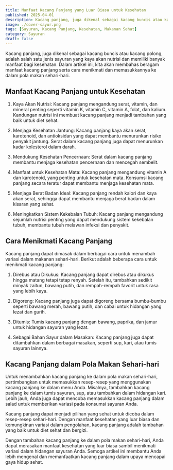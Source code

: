 ```yaml
---
title: Manfaat Kacang Panjang yang Luar Biasa untuk Kesehatan
published: 2025-04-01
description: Kacang panjang, juga dikenal sebagai kacang buncis atau kacang polong, adalah salah satu jenis sayuran yang kaya akan nutrisi dan memiliki banyak manfaat bagi kesehatan.
image: ./cover-sayur.png
tags: [Sayuran, Kacang Panjang, Kesehatan, Makanan Sehat]
category: Sayuran
draft: false
---
```


Kacang panjang, juga dikenal sebagai kacang buncis atau kacang polong, adalah salah satu jenis sayuran yang kaya akan nutrisi dan memiliki banyak manfaat bagi kesehatan. Dalam artikel ini, kita akan membahas beragam manfaat kacang panjang serta cara menikmati dan memasukkannya ke dalam pola makan sehari-hari.

## Manfaat Kacang Panjang untuk Kesehatan

1. Kaya Akan Nutrisi: Kacang panjang mengandung serat, vitamin, dan mineral penting seperti vitamin K, vitamin C, vitamin A, folat, dan kalium. Kandungan nutrisi ini membuat kacang panjang menjadi tambahan yang baik untuk diet sehat.

2. Menjaga Kesehatan Jantung: Kacang panjang kaya akan serat, karotenoid, dan antioksidan yang dapat membantu menurunkan risiko penyakit jantung. Serat dalam kacang panjang juga dapat menurunkan kadar kolesterol dalam darah.

3. Mendukung Kesehatan Pencernaan: Serat dalam kacang panjang membantu menjaga kesehatan pencernaan dan mencegah sembelit.

4. Manfaat untuk Kesehatan Mata: Kacang panjang mengandung vitamin A dan karotenoid, yang penting untuk kesehatan mata. Konsumsi kacang panjang secara teratur dapat membantu menjaga kesehatan mata.

5. Menjaga Berat Badan Ideal: Kacang panjang rendah kalori dan kaya akan serat, sehingga dapat membantu menjaga berat badan dalam kisaran yang sehat.

6. Meningkatkan Sistem Kekebalan Tubuh: Kacang panjang mengandung sejumlah nutrisi penting yang dapat mendukung sistem kekebalan tubuh, membantu tubuh melawan infeksi dan penyakit.

## Cara Menikmati Kacang Panjang

Kacang panjang dapat dimasak dalam berbagai cara untuk menambah variasi dalam makanan sehari-hari. Berikut adalah beberapa cara untuk menikmati kacang panjang:

1. Direbus atau Dikukus: Kacang panjang dapat direbus atau dikukus hingga matang tetapi tetap renyah. Setelah itu, tambahkan sedikit minyak zaitun, bawang putih, dan rempah-rempah favorit untuk rasa yang lebih kaya.

2. Digoreng: Kacang panjang juga dapat digoreng bersama bumbu-bumbu seperti bawang merah, bawang putih, dan cabai untuk hidangan yang lezat dan gurih.

3. Ditumis: Tumis kacang panjang dengan bawang, paprika, dan jamur untuk hidangan sayuran yang lezat.

4. Sebagai Bahan Sayur dalam Masakan: Kacang panjang juga dapat ditambahkan dalam berbagai masakan, seperti sup, kari, atau tumis sayuran lainnya.

## Kacang Panjang dalam Pola Makan Sehari-hari

Untuk menambahkan kacang panjang ke dalam pola makan sehari-hari, pertimbangkan untuk memasukkan resep-resep yang menggunakan kacang panjang ke dalam menu Anda. Misalnya, tambahkan kacang panjang ke dalam tumis sayuran, sup, atau tambahkan dalam hidangan kari. Lebih jauh, Anda juga dapat mencoba memasukkan kacang panjang dalam salad untuk memberikan variasi pada konsumsi sayuran Anda.

Kacang panjang dapat menjadi pilihan yang sehat untuk dicoba dalam resep-resep sehari-hari. Dengan manfaat kesehatan yang luar biasa dan kemungkinan variasi dalam pengolahan, kacang panjang adalah tambahan yang baik untuk diet sehat dan bergizi.

Dengan tambahan kacang panjang ke dalam pola makan sehari-hari, Anda dapat merasakan manfaat kesehatan yang luar biasa sambil menikmati variasi dalam hidangan sayuran Anda. Semoga artikel ini membantu Anda lebih mengenal dan memanfaatkan kacang panjang dalam upaya mencapai gaya hidup sehat.
